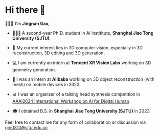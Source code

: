 # Hi there 👋

🧑🏻‍🎓 I'm **Jingnan Gao**, 

- 🧑🏻‍💻 A second-year Ph.D. student in AI instititute, **Shanghai Jiao Tong University (SJTU)**.

- 🥰 My current interest lies in 3D computer vision, especially in 3D reconstruction, 3D editing and 3D generation.
- 💻 I am currently an intern at **Tencent XR Vision Labs** working on 3D geometry generation.
- 🤗 I was an intern at **Alibaba** working on 3D object reconstruction (with mesh) on mobile devices in 2023.
- 📊 I was an organizer of a talking head synthesis competition in [AAAI2024 International Workshop on AI for Digital Human](https://digitalhumanworkshop.github.io/).

- 🎓 I obtained B.S. in **Shanghai Jiao Tong University (SJTU)** in 2023.

Feel free to contact me for any form of collaboration or discussion via gjn0310@sjtu.edu.cn.

<!-- 
🕑 Some stats of my Github

![GitHub stats](https://github-readme-stats.vercel.app/api?username=G-1nOnly&show_icons=true&hide=prs&theme=tokyonight) -->
